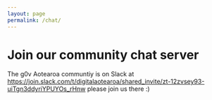 ```yaml
---
layout: page
permalink: /chat/
---
```


# Join our community chat server

The g0v Aotearoa communtiy is on Slack at https://join.slack.com/t/digitalaotearoa/shared_invite/zt-12zvsey93-uiTgn3ddyriYPUYOs_rHnw please join us there :)
